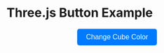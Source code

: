 # Three.js Button Example

<div id="threejs-container"></div>
<button id="change-color-btn">Change Cube Color</button>

<script src="https://cdnjs.cloudflare.com/ajax/libs/three.js/r128/three.min.js"></script>
<script>
    // Select the correct container for MkDocs
    let container = document.getElementById("threejs-container");

    // Create the Three.js scene
    const scene = new THREE.Scene();
    const camera = new THREE.PerspectiveCamera(75, container.clientWidth / 400, 0.1, 1000);
    const renderer = new THREE.WebGLRenderer();

    renderer.setSize(container.clientWidth, 400);
    container.appendChild(renderer.domElement);

    const geometry = new THREE.BoxGeometry();
    let material = new THREE.MeshBasicMaterial({ color: 0x00ff00 });
    const cube = new THREE.Mesh(geometry, material);
    scene.add(cube);

    camera.position.z = 5;

    function animate() {
        requestAnimationFrame(animate);
        cube.rotation.x += 0.01;
        cube.rotation.y += 0.01;
        renderer.render(scene, camera);
    }
    animate();

    // Handle window resizing
    window.addEventListener("resize", () => {
        const newWidth = container.clientWidth;
        renderer.setSize(newWidth, 400);
        camera.aspect = newWidth / 400;
        camera.updateProjectionMatrix();
    });

    // Change cube color on button click
    document.getElementById("change-color-btn").addEventListener("click", () => {
        const randomColor = Math.floor(Math.random() * 16777215); // Generate a random hex color
        cube.material.color.set(randomColor);
    });
</script>

<style>
    #threejs-container {
        width: 100%;
        max-width: 800px;  /* Adjust this based on MkDocs layout */
        margin: auto;
    }

    button#change-color-btn {
        display: block;
        margin: 20px auto;
        padding: 10px 20px;
        font-size: 16px;
        background-color: #007bff;
        color: white;
        border: none;
        cursor: pointer;
        border-radius: 5px;
    }

    button#change-color-btn:hover {
        background-color: #0056b3;
    }
</style>